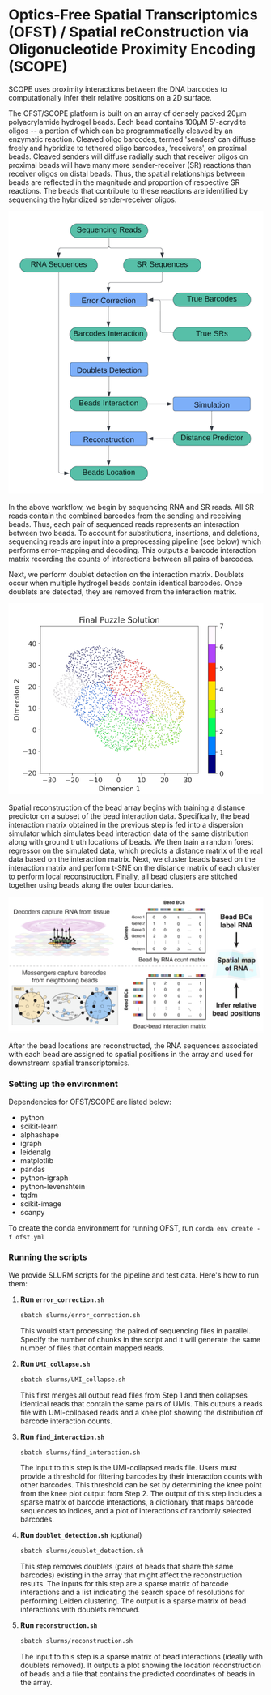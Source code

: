 # Optics-Free Spatial Transcriptomics (OFST) / Spatial reConstruction via Oligonucleotide Proximity Encoding (SCOPE)
SCOPE uses proximity interactions between the DNA barcodes to computationally infer their relative positions on a 2D surface. 

The OFST/SCOPE platform is built on an array of densely packed 20µm polyacrylamide hydrogel beads. Each bead contains 100µM 5'-acrydite oligos -- a portion of which can be programmatically cleaved by an enzymatic reaction. Cleaved oligo barcodes, termed 'senders' can diffuse freely and hybridize to tethered oligo barcodes, 'receivers', on proximal beads. Cleaved senders will diffuse radially such that receiver oligos on proximal beads will have many more sender-receiver (SR) reactions than receiver oligos on distal beads. Thus, the spatial relationships between beads are reflected in the magnitude and proportion of respective SR reactions. The beads that contribute to these reactions are identified by sequencing the hybridized sender-receiver oligos. 

![Example Image](https://raw.githubusercontent.com/SrivatsanLab/SCOPE/main/OFST-diagram.png)

In the above workflow, we begin by sequencing RNA and SR reads. All SR reads contain the combined barcodes from the sending and receiving beads. Thus, each pair of sequenced reads represents an interaction between two beads. To account for substitutions, insertions, and deletions, sequencing reads are input into a preprocessing pipeline (see below) which performs error-mapping and decoding. This outputs a barcode interaction matrix recording the counts of interactions between all pairs of barcodes. 

Next, we perform doublet detection on the interaction matrix. Doublets occur when multiple hydrogel beads contain identical barcodes. Once doublets are detected, they are removed from the interaction matrix.

![Example Image](https://raw.githubusercontent.com/SrivatsanLab/SCOPE/main/puzzle_solution_final.png)

Spatial reconstruction of the bead array begins with training a distance predictor on a subset of the bead interaction data. Specifically, the bead interaction matrix obtained in the previous step is fed into a dispersion simulator which simulates bead interaction data of the same distribution along with ground truth locations of beads. We then train a random forest regressor on the simulated data, which predicts a distance matrix of the real data based on the interaction matrix. Next, we cluster beads based on the interaction matrix and perform t-SNE on the distance matrix of each cluster to perform local reconstruction. Finally, all bead clusters are stitched together using beads along the outer boundaries.

![Example Image](https://raw.githubusercontent.com/SrivatsanLab/SCOPE/main/RNA-beads-connection.png)

After the bead locations are reconstructed, the RNA sequences associated with each bead are assigned to spatial positions in the array and used for downstream spatial transcriptomics.

### Setting up the environment
Dependencies for OFST/SCOPE are listed below:
   - python
   - scikit-learn
   - alphashape
   - igraph
   - leidenalg
   - matplotlib
   - pandas
   - python-igraph
   - python-levenshtein
   - tqdm
   - scikit-image
   - scanpy

To create the conda environment for running OFST, run `conda env create -f ofst.yml`
   

### Running the scripts
We provide SLURM scripts for the pipeline and test data. Here's how to run them:

1. **Run `error_correction.sh`**

   ```sh
   sbatch slurms/error_correction.sh
   ```
   This would start processing the paired of sequencing files in parallel. Specify the number of chunks in the script and it will generate the same number of files that contain mapped reads.

2. **Run `UMI_collapse.sh`**

   ```sh
   sbatch slurms/UMI_collapse.sh
   ```
   This first merges all output read files from Step 1 and then collapses identical reads that contain the same pairs of UMIs. This outputs a reads file with UMI-collpased reads and a knee plot showing the distribution of barcode interaction counts.
   
4. **Run `find_interaction.sh`**

   ```sh
   sbatch slurms/find_interaction.sh
   ```
   The input to this step is the UMI-collapsed reads file. Users must provide a threshold for filtering barcodes by their interaction counts with other barcodes. This threshold can be set by determining the knee point from the knee plot output from Step 2. The output of this step includes a sparse matrix of barcode interactions, a dictionary that maps barcode sequences to indices, and a plot of interactions of randomly selected barcodes.  
5. **Run `doublet_detection.sh`** (optional)

   ```sh
   sbatch slurms/doublet_detection.sh
   ```
   This step removes doublets (pairs of beads that share the same barcodes) existing in the array that might affect the reconstruction results. The inputs for this step are a sparse matrix of barcode interactions and a list indicating the search space of resolutions for performing Leiden clustering. The output is a sparse matrix of bead interactions with doublets removed.
6. **Run `reconstruction.sh`**

   ```sh
   sbatch slurms/reconstruction.sh
   ```
   The input to this step is a sparse matrix of bead interactions (ideally with doublets removed). It outputs a plot showing the location reconstruction of beads and a file that contains the predicted coordinates of beads in the array.

